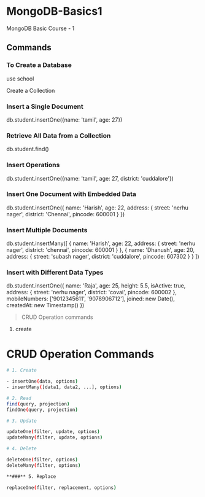 # MongoDB-Basics1
MongoDB Basic Course - 1

## Commands

### To Create a Database

use school

Create a Collection

 ### Insert a Single Document

db.student.insertOne({name: 'tamil', age: 27})

### Retrieve All Data from a Collection

db.student.find()


### Insert Operations

db.student.insertOne({name: 'tamil', age: 27, district: 'cuddalore'})


### Insert One Document with Embedded Data

db.student.insertOne({
  name: 'Harish',
  age: 22,
  address: {
    street: 'nerhu nager',
    district: 'Chennai',
    pincode: 600001
  }
})

### Insert Multiple Documents

db.student.insertMany([
  {
    name: 'Harish',
    age: 22,
    address: {
      street: 'nerhu nager',
      district: 'chennai',
      pincode: 600001
    }
  },
  {
    name: 'Dhanush',
    age: 20,
    address: {
      street: 'subash nager',
      district: 'cuddalore',
      pincode: 607302
    }
  }
])

### Insert with Different Data Types


db.student.insertOne({
  name: 'Raja',
  age: 25,
  height: 5.5,
  isActive: true,
  address: {
    street: 'nerhu nager',
    district: 'covai',
    pincode: 600002
  },
  mobileNumbers: ['9012345611', '9078906712'],
  joined: new Date(),
  createdAt: new Timestamp()
})


> CRUD Operation commands
1. create



# CRUD Operation Commands

```bash
# 1. Create

- insertOne(data, options)
- insertMany([data1, data2, ...], options)

# 2. Read
find(query, projection)
findOne(query, projection)

# 3. Update

updateOne(filter, update, options)
updateMany(filter, update, options)

# 4. Delete

deleteOne(filter, options)
deleteMany(filter, options)

**###** 5. Replace

replaceOne(filter, replacement, options)






